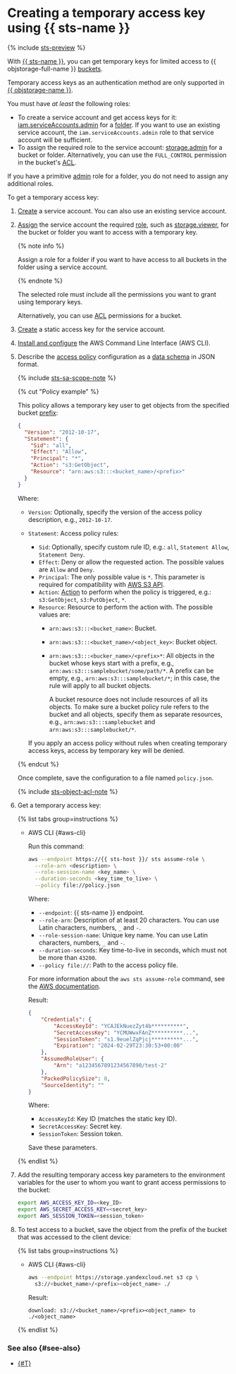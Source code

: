 # Creating a temporary access key using {{ sts-name }}

{% include [sts-preview](sts-preview.md) %}

With [{{ sts-name }}](../../iam/concepts/authorization/sts.md), you can get temporary keys for limited access to {{ objstorage-full-name }} [buckets](../../storage/concepts/bucket.md).

Temporary access keys as an authentication method are only supported in [{{ objstorage-name }}](../../storage/).

You must have _at least_ the following roles:
* To create a service account and get access keys for it: [iam.serviceAccounts.admin](../../iam/roles-reference.md#iam-serviceAccounts-admin) for a [folder](../../resource-manager/concepts/resources-hierarchy.md#folder). If you want to use an existing service account, the `iam.serviceAccounts.admin` role to that service account will be sufficient.
* To assign the required role to the service account: [storage.admin](../../storage/security/index.md#storage-admin) for a bucket or folder. Alternatively, you can use the `FULL_CONTROL` permission in the bucket's [ACL](../../storage/security/acl.md).

If you have a primitive [admin](../../iam/roles-reference.md#admin) role for a folder, you do not need to assign any additional roles.

To get a temporary access key:
1. [Create](../../iam/operations/sa/create.md) a service account. You can also use an existing service account.
1. [Assign](../../iam/operations/sa/assign-role-for-sa.md) the service account the required [role](../../storage/security/index.md#roles-list), such as [storage.viewer](../../storage/security/index.md#storage-viewer), for the bucket or folder you want to access with a temporary key.

   {% note info %}

   Assign a role for a folder if you want to have access to all buckets in the folder using a service account.

   {% endnote %}

   The selected role must include all the permissions you want to grant using temporary keys.

   Alternatively, you can use [ACL](../../storage/security/acl.md) permissions for a bucket.
1. [Create](../../iam/operations/sa/create-access-key.md) a static access key for the service account.
1. [Install and configure](../../storage/tools/aws-cli.md) the AWS Command Line Interface (AWS CLI).
1. Describe the [access policy](../../storage/concepts/policy.md) configuration as a [data schema](../../storage/s3/api-ref/policy/scheme.md) in JSON format.

   {% include [sts-sa-scope-note](sts-sa-scope-note.md) %}

   {% cut "Policy example" %}

   This policy allows a temporary key user to get objects from the specified bucket [prefix](../../storage/concepts/object.md#folder):

   ```json
   {
     "Version": "2012-10-17",
     "Statement": {
       "Sid": "all",
       "Effect": "Allow",
       "Principal": "*",
       "Action": "s3:GetObject",
       "Resource": "arn:aws:s3:::<bucket_name>/<prefix>"
     }
   }
   ```

   Where:
   * `Version`: Optionally, specify the version of the access policy description, e.g., `2012-10-17`.
   * `Statement`: Access policy rules:
      * `Sid`: Optionally, specify custom rule ID, e.g.: `all`, `Statement Allow`, `Statement Deny`.
      * `Effect`: Deny or allow the requested action. The possible values are `Allow` and `Deny`.
      * `Principal`: The only possible value is `*`. This parameter is required for compatibility with [AWS S3 API](../../storage/s3/index.md).
      * `Action`: [Action](../../storage/s3/api-ref/policy/actions.md) to perform when the policy is triggered, e.g.: `s3:GetObject`, `s3:PutObject`, `*`.
      * `Resource`: Resource to perform the action with. The possible values are:
         * `arn:aws:s3:::<bucket_name>`: Bucket.
         * `arn:aws:s3:::<bucket_name>/<object_key>`: Bucket object.
         * `arn:aws:s3:::<bucker_name>/<prefix>*`: All objects in the bucket whose keys start with a prefix, e.g., `arn:aws:s3:::samplebucket/some/path/*`. A prefix can be empty, e.g., `arn:aws:s3:::samplebucket/*`; in this case, the rule will apply to all bucket objects.

            A bucket resource does not include resources of all its objects. To make sure a bucket policy rule refers to the bucket and all objects, specify them as separate resources, e.g., `arn:aws:s3:::samplebucket` and `arn:aws:s3:::samplebucket/*`.

      If you apply an access policy without rules when creating temporary access keys, access by temporary key will be denied.

   {% endcut %}

   Once complete, save the configuration to a file named `policy.json`.

   {% include [sts-object-acl-note](sts-object-acl-note.md) %}

1. Get a temporary access key:

   {% list tabs group=instructions %}

   - AWS CLI {#aws-cli}

      Run this command:

      ```bash
      aws --endpoint https://{{ sts-host }}/ sts assume-role \
        --role-arn <description> \
        --role-session-name <key_name> \
        --duration-seconds <key_time_to_live> \
        --policy file://policy.json
      ```

      Where:
      * `--endpoint`: {{ sts-name }} endpoint.
      * `--role-arn`: Description of at least 20 characters. You can use Latin characters, numbers, `_` and `-`.
      * `--role-session-name`: Unique key name. You can use Latin characters, numbers, `_` and `-`.
      * `--duration-seconds`: Key time-to-live in seconds, which must not be more than `43200`.
      * `--policy file://`: Path to the access policy file.

      For more information about the `aws sts assume-role` command, see the [AWS documentation](https://awscli.amazonaws.com/v2/documentation/api/latest/reference/sts/assume-role.html).

      Result:

      ```json
      {
          "Credentials": {
              "AccessKeyId": "YCAJEkNuezZyt4b**********",
              "SecretAccessKey": "YCMUWwxFAnZ**********...",
              "SessionToken": "s1.9euelZqPjcj**********...",
              "Expiration": "2024-02-29T23:30:53+00:00"
          },
          "AssumedRoleUser": {
              "Arn": "a1234567891234567890/test-2"
          },
          "PackedPolicySize": 0,
          "SourceIdentity": ""
      }
      ```

      Where:
      * `AccessKeyId`: Key ID (matches the static key ID).
      * `SecretAccessKey`: Secret key.
      * `SessionToken`: Session token.

      Save these parameters.

   {% endlist %}

1. Add the resulting temporary access key parameters to the environment variables for the user to whom you want to grant access permissions to the bucket:

   ```bash
   export AWS_ACCESS_KEY_ID=<key_ID>
   export AWS_SECRET_ACCESS_KEY=<secret_key>
   export AWS_SESSION_TOKEN=<session_token>
   ```

1. To test access to a bucket, save the object from the prefix of the bucket that was accessed to the client device:

   {% list tabs group=instructions %}

   - AWS CLI {#aws-cli}

      ```bash
      aws --endpoint https://storage.yandexcloud.net s3 cp \
        s3://<bucket_name>/<prefix><object_name> ./
      ```

      Result:

      ```text
      download: s3://<bucket_name>/<prefix><object_name> to ./<object_name>
      ```

   {% endlist %}

### See also {#see-also}

* [{#T}](../../storage/security/overview.md)